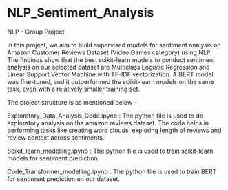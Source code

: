# NLP_Sentiment_Analysis

NLP - Group Project

In this project, we aim to build supervised models for sentiment analysis on Amazon Customer Reviews Dataset (Video Games category) using NLP. The findings show that the best scikit-learn models to conduct sentiment analysis on our selected dataset are Multiclass Logistic Regression and Linear Support Vector Machine with TF-IDF vectorization. A BERT model was fine-tuned, and it outperformed the scikit-learn models on the same task, even with a relatively smaller training set.

The project structure is as mentioned below -

Exploratory_Data_Analysis_Code.ipynb : The python file is used to do exploratory analysis on the amazon reviews dataset. The code helps in performing tasks like creating word clouds, exploring length of reviews and review context across sentiments. 

Scikit_learn_modelling.ipynb : The python file is used to train scikit-learn models for sentiment prediction.

Code_Transformer_modelling.ipynb : The python file is used to train BERT for sentiment prediction on our dataset.
